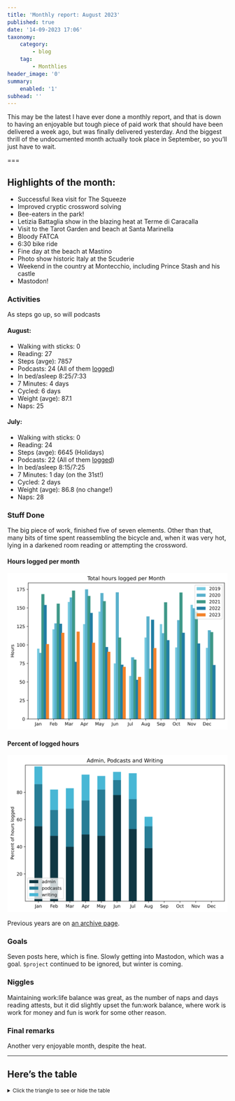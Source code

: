 ```yaml
---
title: 'Monthly report: August 2023'
published: true
date: '14-09-2023 17:06'
taxonomy:
    category:
        - blog
    tag:
        - Monthlies
header_image: '0'
summary:
    enabled: '1'
subhead: ''
---
```


This may be the latest I have ever done a monthly report, and that is down to having an enjoyable but tough piece of paid work that should have been delivered a week ago, but was finally delivered yesterday. And the biggest thrill of the undocumented month actually took place in September, so you’ll just have to wait.

===

## Highlights of the month:

- Successful Ikea visit for The Squeeze
- Improved cryptic crossword solving
- Bee-eaters in the park!
- Letizia Battaglia show in the blazing heat at Terme di Caracalla
- Visit to the Tarot Garden and beach at Santa Marinella
- Bloody FATCA
- 6:30 bike ride
- Fine day at the beach at Mastino
- Photo show historic Italy at the Scuderie
- Weekend in the country at Montecchio, including Prince Stash and his castle
- Mastodon!

### Activities

As steps go up, so will podcasts

#### August: 
* Walking with sticks: 0
* Reading: 27
* Steps (avge): 7857
* Podcasts: 24 (All of them [logged](https://www.jeremycherfas.net/stream/))
* In bed/asleep 8:25/7:33
* 7 Minutes: 4 days
* Cycled: 6 days
* Weight (avge): 87.1
* Naps: 25

#### July: 
* Walking with sticks: 0
* Reading: 24
* Steps (avge): 6645 (Holidays)
* Podcasts: 22 (All of them [logged](https://www.jeremycherfas.net/stream/))
* In bed/asleep 8:15/7:25
* 7 Minutes: 1 day (on the 31st!)
* Cycled: 2 days
* Weight (avge): 86.8 (no change!)
* Naps: 28

### Stuff Done

The big piece of work, finished five of seven elements. Other than that, many bits of time spent reassembling the bicycle and, when it was very hot, lying in a darkened room reading or attempting the crossword.

#### Hours logged per month

![Graph of total hours worked each month since January 2019](hours-logged-2019-2023-08.svg)

#### Percent of logged hours

![Percentage of hours logged for Admin, Podcasts and Writing](percents-2023.svg)

Previous years are on [an archive page](https://jeremycherfas.net/blog/working-life).

### Goals

Seven posts here, which is fine. Slowly getting into Mastodon, which was a goal. `$project` continued to be ignored, but winter is coming.

### Niggles

Maintaining work:life balance was great, as the number of naps and days reading attests, but it did slightly upset the fun:work balance, where work is work for money and fun is work for some other reason.

### Final remarks

Another very enjoyable month, despite the heat.

----

## Here’s the table
<details>
<summary style="font-size: smaller;">Click the triangle to see or hide the table</summary>
<table class="worktable">
<thead>
<tr>
<th style="text-align: right;" class="bigrow">Month</th>
<th style="text-align: center;" class="bigrow">Total</th>
<th style="text-align: center;" class="smallrow">Daily</th>
<th style="text-align: center;"class="smallrow">Admin %</th>
<th style="text-align: center;"class="smallrow">ETP %</th>
<th style="text-align: center;"class="smallrow">Writing %</th>
<th style="text-align: center;"class="smallrow">Other %</th>
</tr>
</thead>
<tbody>
<tr>
<td style="text-align: right;">08</td>
<td style="text-align: center;">95.7</td>
<td style="text-align: center;">3.17</td>
<td style="text-align: center;">39</td>
<td style="text-align: center;">16</td>
<td style="text-align: center;">7</td>
<td style="text-align: center;">32</td>
</tr>
<tr>
<td style="text-align: right;">07</td>
<td style="text-align: center;">56.75</td>
<td style="text-align: center;">1.83</td>
<td style="text-align: center;">53</td>
<td style="text-align: center;">22</td>
<td style="text-align: center;">19</td>
<td style="text-align: center;">6</td>
</tr>
<tr>
<td style="text-align: right;">06</td>
<td style="text-align: center;">70.4</td>
<td style="text-align: center;">3.9</td>
<td style="text-align: center;">78</td>
<td style="text-align: center;">11</td>
<td style="text-align: center;">6</td>
<td style="text-align: center;">5</td>
</tr>
<tr>
<td style="text-align: right;">05</td>
<td style="text-align: center;">90.75</td>
<td style="text-align: center;">4.1</td>
<td style="text-align: center;">48</td>
<td style="text-align: center;">34</td>
<td style="text-align: center;">10</td>
<td style="text-align: center;">8</td>
</tr>
<tr>
<td style="text-align: right;">04</td>
<td style="text-align: center;">102.9</td>
<td style="text-align: center;">3.4</td>
<td style="text-align: center;">49</td>
<td style="text-align: center;">25</td>
<td style="text-align: center;">19</td>
<td style="text-align: center;">7</td>
</tr>
<tr>
<td style="text-align: right;">03</td>
<td style="text-align: center;">117.9</td>
<td style="text-align: center;">3.8</td>
<td style="text-align: center;">40</td>
<td style="text-align: center;">28</td>
<td style="text-align: center;">15</td>
<td style="text-align: center;">17</td>
</tr>
<tr>
<td style="text-align: right;">02</td>
<td style="text-align: center;">116.3</td>
<td style="text-align: center;">4.8</td>
<td style="text-align: center;">48</td>
<td style="text-align: center;">19</td>
<td style="text-align: center;">15</td>
<td style="text-align: center;">18</td>
</tr>

<tr>
<td style="text-align: right;">2023-01</td>
<td style="text-align: center;">101.0</td>
<td style="text-align: center;">4.8</td>
<td style="text-align: center;">53</td>
<td style="text-align: center;">31</td>
<td style="text-align: center;">13</td>
<td style="text-align: center;">3</td>
</tr>
</tbody>
</table>
</details>
